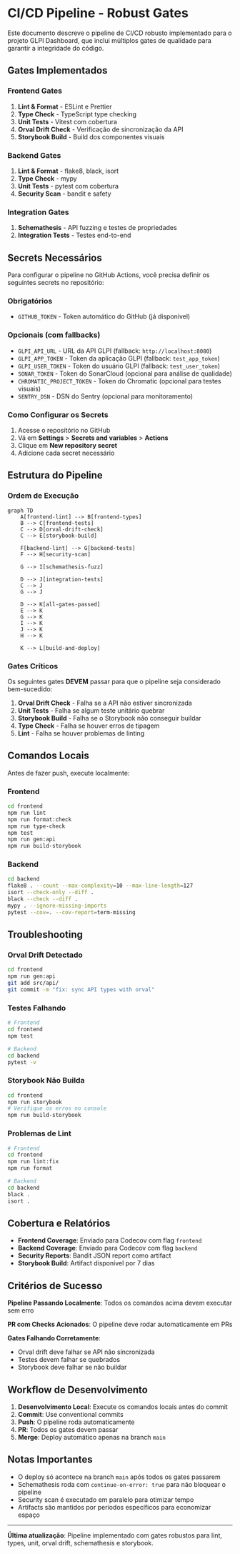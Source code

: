 ﻿# CI/CD Pipeline - Robust Gates

Este documento descreve o pipeline de CI/CD robusto implementado para o projeto GLPI Dashboard, que inclui múltiplos gates de qualidade para garantir a integridade do código.

##  Gates Implementados

### Frontend Gates
1. **Lint & Format** - ESLint e Prettier
2. **Type Check** - TypeScript type checking
3. **Unit Tests** - Vitest com cobertura
4. **Orval Drift Check** - Verificação de sincronização da API
5. **Storybook Build** - Build dos componentes visuais

### Backend Gates
1. **Lint & Format** - flake8, black, isort
2. **Type Check** - mypy
3. **Unit Tests** - pytest com cobertura
4. **Security Scan** - bandit e safety

### Integration Gates
1. **Schemathesis** - API fuzzing e testes de propriedades
2. **Integration Tests** - Testes end-to-end

##  Secrets Necessários

Para configurar o pipeline no GitHub Actions, você precisa definir os seguintes secrets no repositório:

### Obrigatórios
- `GITHUB_TOKEN` - Token automático do GitHub (já disponível)

### Opcionais (com fallbacks)
- `GLPI_API_URL` - URL da API GLPI (fallback: `http://localhost:8080`)
- `GLPI_APP_TOKEN` - Token da aplicação GLPI (fallback: `test_app_token`)
- `GLPI_USER_TOKEN` - Token do usuário GLPI (fallback: `test_user_token`)
- `SONAR_TOKEN` - Token do SonarCloud (opcional para análise de qualidade)
- `CHROMATIC_PROJECT_TOKEN` - Token do Chromatic (opcional para testes visuais)
- `SENTRY_DSN` - DSN do Sentry (opcional para monitoramento)

### Como Configurar os Secrets

1. Acesse o repositório no GitHub
2. Vá em **Settings** > **Secrets and variables** > **Actions**
3. Clique em **New repository secret**
4. Adicione cada secret necessário

##  Estrutura do Pipeline

### Ordem de Execução

```mermaid
graph TD
    A[frontend-lint] --> B[frontend-types]
    B --> C[frontend-tests]
    C --> D[orval-drift-check]
    C --> E[storybook-build]
    
    F[backend-lint] --> G[backend-tests]
    F --> H[security-scan]
    
    G --> I[schemathesis-fuzz]
    
    D --> J[integration-tests]
    C --> J
    G --> J
    
    D --> K[all-gates-passed]
    E --> K
    G --> K
    I --> K
    J --> K
    H --> K
    
    K --> L[build-and-deploy]
```

### Gates Críticos

Os seguintes gates **DEVEM** passar para que o pipeline seja considerado bem-sucedido:

1. **Orval Drift Check** - Falha se a API não estiver sincronizada
2. **Unit Tests** - Falha se algum teste unitário quebrar
3. **Storybook Build** - Falha se o Storybook não conseguir buildar
4. **Type Check** - Falha se houver erros de tipagem
5. **Lint** - Falha se houver problemas de linting

##  Comandos Locais

Antes de fazer push, execute localmente:

### Frontend
```bash
cd frontend
npm run lint
npm run format:check
npm run type-check
npm test
npm run gen:api
npm run build-storybook
```

### Backend
```bash
cd backend
flake8 . --count --max-complexity=10 --max-line-length=127
isort --check-only --diff .
black --check --diff .
mypy . --ignore-missing-imports
pytest --cov=. --cov-report=term-missing
```

##  Troubleshooting

### Orval Drift Detectado
```bash
cd frontend
npm run gen:api
git add src/api/
git commit -m "fix: sync API types with orval"
```

### Testes Falhando
```bash
# Frontend
cd frontend
npm test

# Backend
cd backend
pytest -v
```

### Storybook Não Builda
```bash
cd frontend
npm run storybook
# Verifique os erros no console
npm run build-storybook
```

### Problemas de Lint
```bash
# Frontend
cd frontend
npm run lint:fix
npm run format

# Backend
cd backend
black .
isort .
```

##  Cobertura e Relatórios

- **Frontend Coverage**: Enviado para Codecov com flag `frontend`
- **Backend Coverage**: Enviado para Codecov com flag `backend`
- **Security Reports**: Bandit JSON report como artifact
- **Storybook Build**: Artifact disponível por 7 dias

##  Critérios de Sucesso

 **Pipeline Passando Localmente**: Todos os comandos acima devem executar sem erro

 **PR com Checks Acionados**: O pipeline deve rodar automaticamente em PRs

 **Gates Falhando Corretamente**: 
- Orval drift deve falhar se API não sincronizada
- Testes devem falhar se quebrados
- Storybook deve falhar se não buildar

##  Workflow de Desenvolvimento

1. **Desenvolvimento Local**: Execute os comandos locais antes do commit
2. **Commit**: Use conventional commits
3. **Push**: O pipeline roda automaticamente
4. **PR**: Todos os gates devem passar
5. **Merge**: Deploy automático apenas na branch `main`

##  Notas Importantes

- O deploy só acontece na branch `main` após todos os gates passarem
- Schemathesis roda com `continue-on-error: true` para não bloquear o pipeline
- Security scan é executado em paralelo para otimizar tempo
- Artifacts são mantidos por períodos específicos para economizar espaço

---

**Última atualização**: Pipeline implementado com gates robustos para lint, types, unit, orval drift, schemathesis e storybook.
